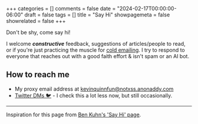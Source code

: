 +++
categories = []
comments = false
date = "2024-02-17T00:00:00-06:00"
draft = false
tags = []
title = "Say Hi"
showpagemeta = false
showrelated = false
+++

Don't be shy, come say hi!

I welcome **_constructive_** feedback, suggestions of articles/people to read, or if you're just practicing the muscle for [cold emailing](https://sriramk.com/coldemail). I try to respond to everyone that reaches out with a good faith effort & isn't spam or an AI bot.

## How to reach me

- My proxy email address at [kevinquinnfun@notxss.anonaddy.com](mailto:kevinquinnfun@notxss.anonaddy.com)
- [Twitter DMs 🐦](https://twitter.com/maybekq) - I check this a lot less now, but still occasionally.

---

Inspiration for this page from [Ben Kuhn's 'Say Hi' page](https://www.benkuhn.net/hi/).
